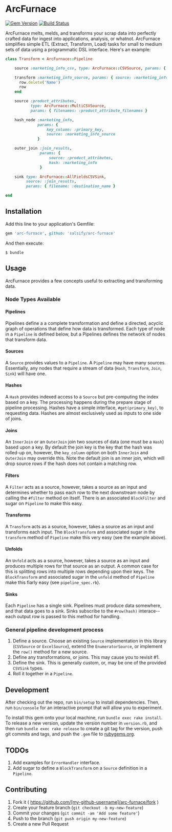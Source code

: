 # ArcFurnace
[![Gem Version](https://badge.fury.io/rb/arc-furnace.png)][gem]
[![Build Status](https://travis-ci.org/salsify/arc-furnace.svg?branch=master)][travis]

[gem]: https://rubygems.org/gems/arc-furnace
[travis]: http://travis-ci.org/salsify/arc-furnace

ArcFurnace melts, melds, and transforms your scrap data into perfectly crafted data for ingest into applications,
analysis, or whatnot. ArcFurnace simplifies simple ETL (Extract, Transform, Load) tasks for small to medium sets of data
using a programmatic DSL interface. Here's an example:

```ruby
class Transform < ArcFurnace::Pipeline

    source :marketing_info_csv, type: ArcFurnace::CSVSource, params: { filename: :marketing_filename }

    transform :marketing_info_source, params: { source: :marketing_info_csv } do |row|
      row.delete('Name')
      row
    end

    source :product_attributes,
           type: ArcFurnace::MultiCSVSource,
           params: { filenames: :product_attribute_filenames }

    hash_node :marketing_info,
              params: {
                  key_column: :primary_key,
                  source: :marketing_info_source
              }

    outer_join :join_results,
               params: {
                   source: :product_attributes,
                   hash: :marketing_info
               }

    sink type: ArcFurnace::AllFieldsCSVSink,
         source: :join_results,
         params: { filename: :destination_name }

end
```

## Installation

Add this line to your application's Gemfile:

```ruby
gem 'arc-furnace', github: 'salsify/arc-furnace'
```

And then execute:

    $ bundle

## Usage

ArcFurnace provides a few concepts useful to extracting and transforming data.

### Node Types Available

#### Pipelines

Pipelines define a a complete transformation and define a directed, acyclic graph of
operations that define how data is transformed. Each type of node in a `Pipeline` is defined below, but
a Pipelines defines the network of nodes that transform data.

#### Sources

A `Source` provides values to a `Pipeline`. A `Pipeline` may have many sources. Essentially, any nodes that
require a stream of data (`Hash`, `Transform`, `Join`, `Sink`) will have one.

#### Hashes

A `Hash` provides indexed access to a `Source` but pre-computing the index based on a key. The processing happens during the
prepare stage of pipeline processing. Hashes have a simple interface, `#get(primary_key)`, to requesting data. Hashes
are almost exclusively used as inputs to one side of joins.

#### Joins

An `InnerJoin` or an `OuterJoin` join two sources of data (one must be a `Hash`) based upon a key. By default the join
key is the key that the hash was rolled-up on, however, the `key_column` option on both `InnerJoin` and `OuterJoin`
may override this. Note the default join is an inner join, which will drop source rows if the hash does not contain
a matching row.

#### Filters

A `Filter` acts as a source, however, takes a source as an input and determines whether to pass each row to
the next downstream node by calling the `#filter` method on itself. There is an associated `BlockFilter` and
sugar on `Pipeline` to make this easy.

#### Transforms

A `Transform` acts as a source, however, takes a source as an input and transforms each input. The `BlockTransform` and
associated sugar in the `transform` method of `Pipeline` make this very easy (see the example above).

#### Unfolds

An `Unfold` acts as a source, however, takes a source as an input and produces multiple rows for that source as an output.
A common case for this is splitting rows into multiple rows depending upon their keys. The `BlockTransform` and associated
sugar in the `unfold` method of `Pipeline` make this fiarly easy (see `pipeline_spec.rb`).

#### Sinks

Each `Pipeline` has a single sink. Pipelines must produce data somewhere, and that data goes to a sink. Sinks
subscribe to the `#row(hash)` interace--each output row is passed to this method for handling.

### General pipeline development process

1. Define a source. Choose an existing `Source` implementation in this library (`CSVSource` or `ExcelSource`),
   extend the `EnumeratorSource`, or implement the `row()` method for a new source.
2. Define any transformations, or joins. This may cause you to revisit #1.
3. Define the sink. This is generally custom, or, may be one of the provided `CSVSink` types.
4. Roll it together in a `Pipeline`.

## Development

After checking out the repo, run `bin/setup` to install dependencies. Then, run `bin/console` for an interactive prompt that will allow you to experiment.

To install this gem onto your local machine, run `bundle exec rake install`. To release a new version, update the version number in `version.rb`, and then run `bundle exec rake release` to create a git tag for the version, push git commits and tags, and push the `.gem` file to [rubygems.org](https://rubygems.org).

## TODOs

1. Add examples for `ErrorHandler` interface.
2. Add sugar to define a `BlockTransform` on a `Source` definition in a `Pipeline`.

## Contributing

1. Fork it ( https://github.com/[my-github-username]/arc-furnace/fork )
2. Create your feature branch (`git checkout -b my-new-feature`)
3. Commit your changes (`git commit -am 'Add some feature'`)
4. Push to the branch (`git push origin my-new-feature`)
5. Create a new Pull Request
